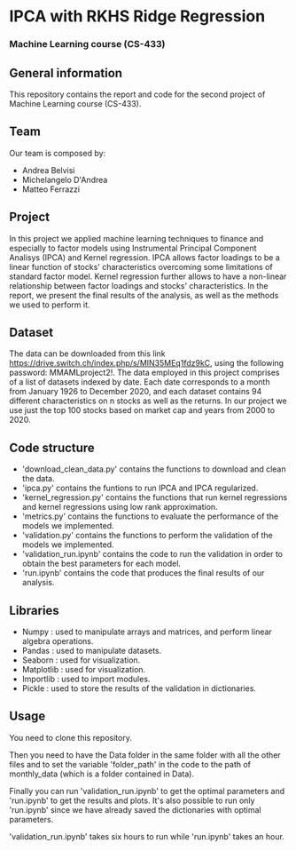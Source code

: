 # IPCA with RKHS Ridge Regression

### Machine Learning course (CS-433)

## General information 

This repository contains the report and code for the second project of Machine Learning course (CS-433).

## Team

Our team is composed by:
- Andrea Belvisi
- Michelangelo D'Andrea
- Matteo Ferrazzi

## Project

In this project we applied machine learning techniques to finance and especially to factor models using Instrumental Principal Component Analisys (IPCA) and Kernel regression. IPCA allows factor loadings to be a linear function of stocks' characteristics overcoming some limitations of standard factor model. Kernel regression further allows to have a non-linear relationship between factor loadings and stocks' characteristics. In the report, we present the final results of the analysis, as well as the methods we used to perform it.

## Dataset

The data can be downloaded from this link https://drive.switch.ch/index.php/s/MIN35MEq1fdz9kC, using the following password: MMAMLproject2!.
The data employed in this project comprises of a list of datasets indexed by date. Each date corresponds to a month from January 1926 to December 2020, and each dataset contains 94 different characteristics on n stocks as well as the returns. In our project we use just the top 100 stocks based on market cap and years from 2000 to 2020.

## Code structure 

- 'download_clean_data.py' contains the functions to download and clean the data.
- 'ipca.py' contains the funtions to run IPCA and IPCA regularized.
- 'kernel_regression.py' contains the functions that run kernel regressions and kernel regressions using low rank approximation.
- 'metrics.py' contains the functions to evaluate the performance of the models we implemented.
- 'validation.py' contains the functions to perform the validation of the models we implemented.
- 'validation_run.ipynb' contains the code to run the validation in order to obtain the best parameters for each model.
- 'run.ipynb' contains the code that produces the final results of our analysis.

## Libraries 

- Numpy : used to manipulate arrays and matrices, and perform linear algebra operations.
- Pandas : used to manipulate datasets.
- Seaborn : used for visualization.
- Matplotlib : used for visualization.
- Importlib : used to import modules.
- Pickle : used to store the results of the validation in dictionaries.

## Usage

You need to clone this repository.

Then you need to have the Data folder in the same folder with all the other files and to set the variable 'folder_path' in the code to the path of monthly_data (which is a folder contained in Data).

Finally you can run 'validation_run.ipynb' to get the optimal parameters and 'run.ipynb' to get the results and plots.
It's also possible to run only 'run.ipynb' since we have already saved the dictionaries with optimal parameters.

'validation_run.ipynb' takes six hours to run while 'run.ipynb' takes an hour.



